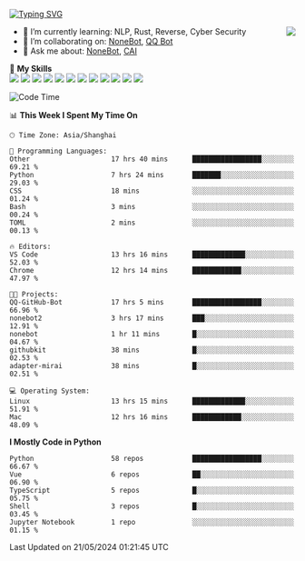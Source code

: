 [![Typing SVG](https://readme-typing-svg.herokuapp.com?size=25&duration=2500&color=8C43EA&vCenter=true&width=200&height=40&lines=Hi+there+%F0%9F%91%8B%F0%9F%8F%BB;I'm+yanyongyu)](https://git.io/typing-svg)

<a href="#">
  <img align="right" src="https://github-readme-stats.vercel.app/api?username=yanyongyu&count_private=true&show_icons=true&bg_color=15,f2f7fd,E0EAFC" />
</a>

- 🌱 I’m currently learning: NLP, Rust, Reverse, Cyber Security
- 👯 I’m collaborating on: [NoneBot](https://github.com/nonebot), [QQ Bot](https://github.com/Mrs4s/go-cqhttp)
- 💬 Ask me about: [NoneBot](https://github.com/nonebot), [CAI](https://github.com/cscs181/CAI)

🌟 **My Skills**  
![](https://img.shields.io/badge/-Python-3e74a2?style=flat-square&logo=Python&logoColor=fff)
![](https://img.shields.io/badge/-TypeScript-3178C6?style=flat-square&logo=TypeScript&logoColor=fff)
![](https://img.shields.io/badge/-Vue-4fc08d?style=flat-square&logo=Vue.js&logoColor=fff)
![](https://img.shields.io/badge/-React-2d98ce?style=flat-square&logo=React&logoColor=fff)
![](https://img.shields.io/badge/-FastAPI-009688?style=flat-square&logo=FastAPI&logoColor=fff)
![](https://img.shields.io/badge/-Linux-000000?style=flat-square&logo=Linux&logoColor=fff)
![](https://img.shields.io/badge/-Docker-2496ED?style=flat-square&logo=Docker&logoColor=fff)
![](https://img.shields.io/badge/-Kubernetes-326CE5?style=flat-square&logo=Kubernetes&logoColor=fff)
![](https://img.shields.io/badge/-GitHub%20Actions-2088FF?style=flat-square&logo=GitHubActions&logoColor=fff)
![](https://img.shields.io/badge/-PostgreSQL-4169E1?style=flat-square&logo=PostgreSQL&logoColor=fff)
![](https://img.shields.io/badge/-Redis-DC382D?style=flat-square&logo=Redis&logoColor=fff)
![](https://img.shields.io/badge/-MongoDB-47A248?style=flat-square&logo=MongoDB&logoColor=fff)

<!--START_SECTION:waka-->
![Code Time](http://img.shields.io/badge/Code%20Time-6%2C081%20hrs%2016%20mins-blue)

📊 **This Week I Spent My Time On** 

```text
🕑︎ Time Zone: Asia/Shanghai

💬 Programming Languages: 
Other                    17 hrs 40 mins      █████████████████░░░░░░░░   69.21 % 
Python                   7 hrs 24 mins       ███████░░░░░░░░░░░░░░░░░░   29.03 % 
CSS                      18 mins             ░░░░░░░░░░░░░░░░░░░░░░░░░   01.24 % 
Bash                     3 mins              ░░░░░░░░░░░░░░░░░░░░░░░░░   00.24 % 
TOML                     2 mins              ░░░░░░░░░░░░░░░░░░░░░░░░░   00.13 % 

🔥 Editors: 
VS Code                  13 hrs 16 mins      █████████████░░░░░░░░░░░░   52.03 % 
Chrome                   12 hrs 14 mins      ████████████░░░░░░░░░░░░░   47.97 % 

🐱‍💻 Projects: 
QQ-GitHub-Bot            17 hrs 5 mins       █████████████████░░░░░░░░   66.96 % 
nonebot2                 3 hrs 17 mins       ███░░░░░░░░░░░░░░░░░░░░░░   12.91 % 
nonebot                  1 hr 11 mins        █░░░░░░░░░░░░░░░░░░░░░░░░   04.67 % 
githubkit                38 mins             █░░░░░░░░░░░░░░░░░░░░░░░░   02.53 % 
adapter-mirai            38 mins             █░░░░░░░░░░░░░░░░░░░░░░░░   02.51 % 

💻 Operating System: 
Linux                    13 hrs 15 mins      █████████████░░░░░░░░░░░░   51.91 % 
Mac                      12 hrs 16 mins      ████████████░░░░░░░░░░░░░   48.09 % 
```

**I Mostly Code in Python** 

```text
Python                   58 repos            █████████████████░░░░░░░░   66.67 % 
Vue                      6 repos             ██░░░░░░░░░░░░░░░░░░░░░░░   06.90 % 
TypeScript               5 repos             █░░░░░░░░░░░░░░░░░░░░░░░░   05.75 % 
Shell                    3 repos             █░░░░░░░░░░░░░░░░░░░░░░░░   03.45 % 
Jupyter Notebook         1 repo              ░░░░░░░░░░░░░░░░░░░░░░░░░   01.15 % 
```




 Last Updated on 21/05/2024 01:21:45 UTC
<!--END_SECTION:waka-->
